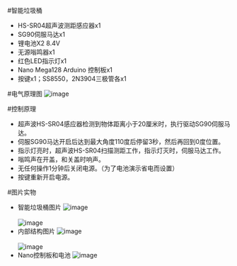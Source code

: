 #智能垃圾桶
* HS-SR04超声波测距感应器x1
* SG90伺服马达x1
* 锂电池X2 8.4V
* 无源嗡鸣器x1
* 红色LED指示灯x1
* Nano Mega128 Arduino 控制板x1
* 按键x1；SS8550，2N3904三极管各x1

#电气原理图
![image](https://github.com/Dafeng1980/DIY-SmartProject/smartTrashbin/raw/master/Doc/smartSCH.png)  <br/>

#控制原理
* 超声波HS-SR04感应器检测到物体距离小于20厘米时，执行驱动SG90伺服马达。
* 伺服SG90马达开启后达到最大角度110度后停留3秒，然后再回到0度位置。
* 指示灯亮时，超声波HS-SR04扫描测距工作，指示灯灭时，伺服马达工作。
* 嗡鸣声在开盖，和关盖时响声。
* 无任何操作1分钟后关闭电源。（为了电池演示省电而设置）
* 按键重新开启电源。

#图片实物
* 智能垃圾桶图片
![image](https://dafeng1980.coding.net/p/dyi-xiaofaming/d/DIY_smart_trashbin/git/raw/master/Doc/smart2.png?tab=file)  <br/> <br/>
![image](https://dafeng1980.coding.net/p/dyi-xiaofaming/d/DIY_smart_trashbin/git/raw/master/Doc/smart1.png?tab=file)  <br/>
* 内部结构图片
![image](https://dafeng1980.coding.net/p/dyi-xiaofaming/d/DIY_smart_trashbin/git/raw/master/Doc/smart4.png?tab=file)  <br/> <br/>
![image](https://dafeng1980.coding.net/p/dyi-xiaofaming/d/DIY_smart_trashbin/git/raw/master/Doc/smart5.png?tab=file)  <br/>
* Nano控制板和电池
![image](https://dafeng1980.coding.net/p/dyi-xiaofaming/d/DIY_smart_trashbin/git/raw/master/Doc/smart3.png?tab=file)  <br/>
